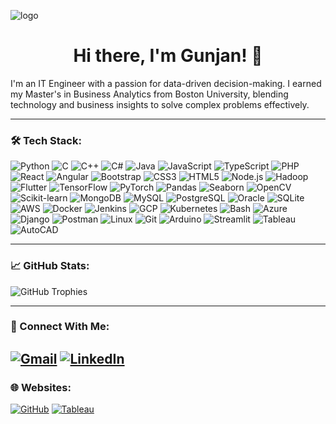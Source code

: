 ![logo](GunjanBanner.gif)
<h1 align="center">Hi there, I'm Gunjan! 👋</h1>

I'm an IT Engineer with a passion for data-driven decision-making. I earned my Master's in Business Analytics from Boston University, blending technology and business insights to solve complex problems effectively. 

---

### 🛠️ Tech Stack:
![Python](https://img.shields.io/badge/python-%233776AB.svg?style=for-the-badge&logo=python&logoColor=white) ![C](https://img.shields.io/badge/c-%2300599C.svg?style=for-the-badge&logo=c&logoColor=white) ![C++](https://img.shields.io/badge/cplusplus-%2300599C.svg?style=for-the-badge&logo=c%2B%2B&logoColor=white) ![C#](https://img.shields.io/badge/csharp-%23239120.svg?style=for-the-badge&logo=csharp&logoColor=white) ![Java](https://img.shields.io/badge/java-%23ED8B00.svg?style=for-the-badge&logo=openjdk&logoColor=white) ![JavaScript](https://img.shields.io/badge/javascript-%23F7DF1E.svg?style=for-the-badge&logo=javascript&logoColor=black) ![TypeScript](https://img.shields.io/badge/typescript-%23007ACC.svg?style=for-the-badge&logo=typescript&logoColor=white) ![PHP](https://img.shields.io/badge/php-%23777BB4.svg?style=for-the-badge&logo=php&logoColor=white) ![React](https://img.shields.io/badge/react-%2320232a.svg?style=for-the-badge&logo=react&logoColor=%2361DAFB) ![Angular](https://img.shields.io/badge/angular-%23DD0031.svg?style=for-the-badge&logo=angular&logoColor=white) ![Bootstrap](https://img.shields.io/badge/bootstrap-%23563D7C.svg?style=for-the-badge&logo=bootstrap&logoColor=white) ![CSS3](https://img.shields.io/badge/css3-%231572B6.svg?style=for-the-badge&logo=css3&logoColor=white) ![HTML5](https://img.shields.io/badge/html5-%23E34F26.svg?style=for-the-badge&logo=html5&logoColor=white) ![Node.js](https://img.shields.io/badge/node.js-%2343853D.svg?style=for-the-badge&logo=node.js&logoColor=white) ![Hadoop](https://img.shields.io/badge/hadoop-%23FF9900.svg?style=for-the-badge&logo=apachehadoop&logoColor=white) ![Flutter](https://img.shields.io/badge/flutter-%2302569B.svg?style=for-the-badge&logo=flutter&logoColor=white) ![TensorFlow](https://img.shields.io/badge/tensorflow-%23FF6F00.svg?style=for-the-badge&logo=tensorflow&logoColor=white) ![PyTorch](https://img.shields.io/badge/pytorch-%23EE4C2C.svg?style=for-the-badge&logo=pytorch&logoColor=white) ![Pandas](https://img.shields.io/badge/pandas-%23150458.svg?style=for-the-badge&logo=pandas&logoColor=white) ![Seaborn](https://img.shields.io/badge/seaborn-%232C3E50.svg?style=for-the-badge) ![OpenCV](https://img.shields.io/badge/opencv-%235C3EE8.svg?style=for-the-badge&logo=opencv&logoColor=white) ![Scikit-learn](https://img.shields.io/badge/scikit--learn-%23F7931E.svg?style=for-the-badge&logo=scikit-learn&logoColor=white) ![MongoDB](https://img.shields.io/badge/mongodb-%2347A248.svg?style=for-the-badge&logo=mongodb&logoColor=white) ![MySQL](https://img.shields.io/badge/mysql-%234479A1.svg?style=for-the-badge&logo=mysql&logoColor=white) ![PostgreSQL](https://img.shields.io/badge/postgresql-%23316192.svg?style=for-the-badge&logo=postgresql&logoColor=white) ![Oracle](https://img.shields.io/badge/oracle-%23F80000.svg?style=for-the-badge&logo=oracle&logoColor=white) ![SQLite](https://img.shields.io/badge/sqlite-%23003B57.svg?style=for-the-badge&logo=sqlite&logoColor=white) ![AWS](https://img.shields.io/badge/AWS-%23FF9900.svg?style=for-the-badge&logo=amazon-aws&logoColor=white) ![Docker](https://img.shields.io/badge/docker-%232496ED.svg?style=for-the-badge&logo=docker&logoColor=white) ![Jenkins](https://img.shields.io/badge/jenkins-%23D24939.svg?style=for-the-badge&logo=jenkins&logoColor=white) ![GCP](https://img.shields.io/badge/gcp-%234285F4.svg?style=for-the-badge&logo=google-cloud&logoColor=white) ![Kubernetes](https://img.shields.io/badge/kubernetes-%23326CE5.svg?style=for-the-badge&logo=kubernetes&logoColor=white) ![Bash](https://img.shields.io/badge/bash-%234EAA25.svg?style=for-the-badge&logo=gnu-bash&logoColor=white) ![Azure](https://img.shields.io/badge/azure-%230078D4.svg?style=for-the-badge&logo=microsoft-azure&logoColor=white) ![Django](https://img.shields.io/badge/django-%23092E20.svg?style=for-the-badge&logo=django&logoColor=white) ![Postman](https://img.shields.io/badge/postman-%23FF6C37.svg?style=for-the-badge&logo=postman&logoColor=white) ![Linux](https://img.shields.io/badge/linux-%23FCC624.svg?style=for-the-badge&logo=linux&logoColor=black) ![Git](https://img.shields.io/badge/git-%23F05032.svg?style=for-the-badge&logo=git&logoColor=white) ![Arduino](https://img.shields.io/badge/arduino-%2300979D.svg?style=for-the-badge&logo=arduino&logoColor=white) ![Streamlit](https://img.shields.io/badge/Streamlit-FF4B4B?style=for-the-badge&logo=Streamlit&logoColor=white) ![Tableau](https://img.shields.io/badge/Tableau-E97627?style=for-the-badge&logo=tableau&logoColor=white) ![AutoCAD](https://img.shields.io/badge/AutoCAD-%23E24F25.svg?style=for-the-badge&logo=autodesk&logoColor=white)

---

### 📈 GitHub Stats:
![GitHub Trophies](https://github-profile-trophy.vercel.app/?username=S-Gunjan&theme=tokyonight&margin-w=10)

---

### 🎯 Connect With Me:
[![Gmail](https://img.shields.io/badge/Gmail-D14836?style=for-the-badge&logo=gmail&logoColor=white)](mailto:your-gunjan21@bu.edu) [![LinkedIn](https://img.shields.io/badge/LinkedIn-%230077B5.svg?style=for-the-badge&logo=linkedin&logoColor=white)](https://www.linkedin.com/in/gunjan21/)
---

### 🌐 Websites:
[![GitHub](https://img.shields.io/badge/GitHub-181717?style=for-the-badge&logo=github&logoColor=white)](https://github.com/S-Gunjan) [![Tableau](https://img.shields.io/badge/Tableau-E97627?style=for-the-badge&logo=tableau&logoColor=white)](https://public.tableau.com/app/profile/gunjan.sharma3057/vizzes) 
